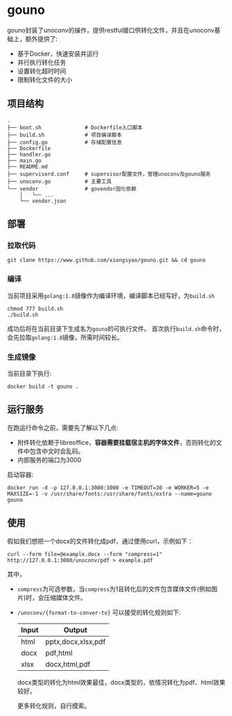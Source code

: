 # gouno

gouno封装了unoconv的操作，提供restful接口供转化文件，并且在unoconv基础上，额外提供了:

+ 基于Docker，快速安装并运行
+ 并行执行转化任务
+ 设置转化超时时间
+ 限制转化文件的大小

## 项目结构

```
.
├── boot.sh              # Dockerfile入口脚本
├── build.sh             # 项目编译脚本
├── config.go            # 存储配置信息
├── Dockerfile
├── handler.go
├── main.go
├── README.md
├── supervisord.conf     # supervisor配置文件，管理unoconv及gouno服务
├── unoconv.go           # 主要工具
└── vendor               # govendor固化依赖
    │   └── ...
    └── vendor.json

```

## 部署
### 拉取代码
```   
git clone https://www.github.com/xiongsyao/gouno.git && cd gouno
```

### 编译   
当前项目采用`golang:1.8`镜像作为编译环境，编译脚本已经写好，为`build.sh`
```
chmod 777 build.sh
./build.sh
```   
成功后将在当前目录下生成名为`gouno`的可执行文件。
首次执行`build.sh`命令时，会先拉取`golang:1.8`镜像，所需时间较长。

### 生成镜像
当前目录下执行:
```
docker build -t gouno .
```

## 运行服务
在跑运行命令之前，需要先了解以下几点:
+ 附件转化依赖于libreoffice，**容器需要挂载宿主机的字体文件**，否则转化的文件中包含中文时会乱码。
+ 内部服务的端口为3000

启动容器:
```
docker run -d -p 127.0.0.1:3000:3000 -e TIMEOUT=30 -e WORKER=5 -e MAXSIZE=-1 -v /usr/share/fonts:/usr/share/fonts/extra --name=gouno gouno
```

## 使用

假如我们想把一个docx的文件转化成pdf，通过使用curl，示例如下：
```
curl --form file=@example.docx --form "compress=1" http://127.0.0.1:3000/unoconv/pdf > example.pdf
```
其中，
+ `compress`为可选参数，当`compress`为1且转化后的文件包含媒体文件(例如图片)时，会压缩媒体文件。
+ `/unoconv/{format-to-conver-to}` 可以接受的转化规则如下:

    |Input|Output|
    |-----|------|
    |html|pptx,docx,xlsx,pdf|
    |docx|pdf,html|
    |xlsx|docx,html,pdf|
    
    docx类型的转化为html效果最佳，docx类型的，依情况转化为pdf、html效果较好。
    
    更多转化规则，自行摸索。
